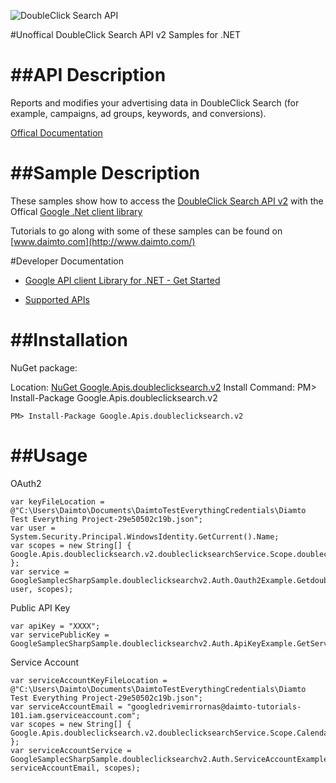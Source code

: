 ﻿![DoubleClick Search API](https://www.gstatic.com/images/branding/product/1x/googleg_32dp.png)

#Unoffical DoubleClick Search API v2 Samples for .NET  

##API Description
=============

Reports and modifies your advertising data in DoubleClick Search (for example, campaigns, ad groups, keywords, and conversions).

[Offical Documentation](https://developers.google.com/doubleclick-search/)

##Sample Description
=============

These samples show how to access the [DoubleClick Search API v2](https://developers.google.com/doubleclick-search/) with the Offical [Google .Net client library](https://github.com/google/google-api-dotnet-client)

Tutorials to go along with some of these samples can be found on [www.daimto.com](http://www.daimto.com/)

#Developer Documentation

* [Google API client Library for .NET - Get Started](https://developers.google.com/api-client-library/dotnet/get_started)

* [Supported APIs](https://developers.google.com/api-client-library/dotnet/apis/)

##Installation
=================================

NuGet package:

Location: [NuGet Google.Apis.doubleclicksearch.v2](https://www.nuget.org/packages/Google.Apis.doubleclicksearch.v2)
Install Command: PM>  Install-Package Google.Apis.doubleclicksearch.v2

```
PM> Install-Package Google.Apis.doubleclicksearch.v2
```

##Usage
=================================

OAuth2
```
var keyFileLocation = @"C:\Users\Daimto\Documents\DaimtoTestEverythingCredentials\Diamto Test Everything Project-29e50502c19b.json";
var user = System.Security.Principal.WindowsIdentity.GetCurrent().Name;
var scopes = new String[] { Google.Apis.doubleclicksearch.v2.doubleclicksearchService.Scope.doubleclicksearchReadonly };
var service = GoogleSamplecSharpSample.doubleclicksearchv2.Auth.Oauth2Example.GetdoubleclicksearchService(keyFileLocation, user, scopes);
```
Public API Key
```
var apiKey = "XXXX";
var servicePublicKey = GoogleSamplecSharpSample.doubleclicksearchv2.Auth.ApiKeyExample.GetService(apiKey);
```
Service Account
```
var serviceAccountKeyFileLocation = @"C:\Users\Daimto\Documents\DaimtoTestEverythingCredentials\Diamto Test Everything Project-29e50502c19b.json";
var serviceAccountEmail = "googledrivemirrornas@daimto-tutorials-101.iam.gserviceaccount.com";
var scopes = new String[] { Google.Apis.doubleclicksearch.v2.doubleclicksearchService.Scope.Calendar };            
var serviceAccountService = GoogleSamplecSharpSample.doubleclicksearchv2.Auth.ServiceAccountExample.AuthenticateServiceAccount(serviceAccountKeyFileLocation, serviceAccountEmail, scopes);
```
